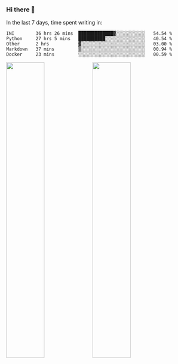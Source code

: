 ### Hi there 👋

In the last 7 days, time spent writing in:

<!--START_SECTION:waka-->
```text
INI        36 hrs 26 mins  █████████████▓░░░░░░░░░░░   54.54 % 
Python     27 hrs 5 mins   ██████████░░░░░░░░░░░░░░░   40.54 % 
Other      2 hrs           ▓░░░░░░░░░░░░░░░░░░░░░░░░   03.00 % 
Markdown   37 mins         ▒░░░░░░░░░░░░░░░░░░░░░░░░   00.94 % 
Docker     23 mins         ░░░░░░░░░░░░░░░░░░░░░░░░░   00.59 % 
```
<!--END_SECTION:waka-->

<img src="https://wakatime.com/share/@jimtje/5d0c92de-08f8-4a72-8f2f-6a9693d1e318.svg" width=45% height=45%> <img src="https://wakatime.com/share/@jimtje/501498ae-bda5-4da7-a89d-b40bcdd5556d.svg" width=45% height=45%>

